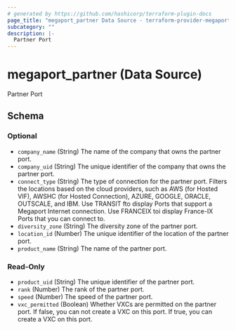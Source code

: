 ```yaml
---
# generated by https://github.com/hashicorp/terraform-plugin-docs
page_title: "megaport_partner Data Source - terraform-provider-megaport"
subcategory: ""
description: |-
  Partner Port
---
```


# megaport_partner (Data Source)

Partner Port



<!-- schema generated by tfplugindocs -->
## Schema

### Optional

- `company_name` (String) The name of the company that owns the partner port.
- `company_uid` (String) The unique identifier of the company that owns the partner port.
- `connect_type` (String) The type of connection for the partner port. Filters the locations based on the cloud providers, such as AWS (for Hosted VIF), AWSHC (for Hosted Connection), AZURE, GOOGLE, ORACLE, OUTSCALE, and IBM. Use TRANSIT fto display Ports that support a Megaport Internet connection. Use FRANCEIX toi display France-IX Ports that you can connect to.
- `diversity_zone` (String) The diversity zone of the partner port.
- `location_id` (Number) The unique identifier of the location of the partner port.
- `product_name` (String) The name of the partner port.

### Read-Only

- `product_uid` (String) The unique identifier of the partner port.
- `rank` (Number) The rank of the partner port.
- `speed` (Number) The speed of the partner port.
- `vxc_permitted` (Boolean) Whether VXCs are permitted on the partner port. If false, you can not create a VXC on this port. If true, you can create a VXC on this port.
